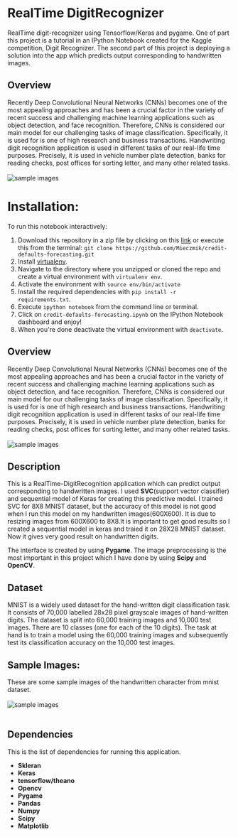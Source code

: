 # RealTime DigitRecognizer
RealTime digit-recognizer using Tensorflow/Keras and pygame. One of part this project is a tutorial in an IPython Notebook created for the Kaggle competition, Digit Recognizer. The second part of this project is deploying a solution into the app which predicts output corresponding to handwritten images.

## Overview
Recently Deep Convolutional Neural Networks (CNNs) becomes one of the most appealing approaches and has been a crucial factor in the variety of recent success and challenging machine learning applications such as object detection, and face recognition. Therefore, CNNs is considered our main model for our challenging tasks of image classification. Specifically, it is used for is one of high research and business transactions. Handwriting digit recognition application is used in different tasks of our real-life time purposes. Precisely, it is used in vehicle number plate detection, banks for reading checks, post offices for sorting letter, and many other related tasks.<br><br>
	![sample images](assets/out.png "applications ")

# Installation:
To run this notebook interactively:

1. Download this repository in a zip file by clicking on this [link](https://github.com/Mieczmik/credit-defaults-forecasting/archive/master.zip) or execute this from the terminal:
`git clone https://github.com/Mieczmik/credit-defaults-forecasting.git`
2. Install [virtualenv](http://virtualenv.readthedocs.org/en/latest/installation.html).
3. Navigate to the directory where you unzipped or cloned the repo and create a virtual environment with `virtualenv env`.
4. Activate the environment with `source env/bin/activate`
5. Install the required dependencies with `pip install -r requirements.txt`.
6. Execute `ipython notebook` from the command line or terminal.
7. Click on `credit-defaults-forecasting.ipynb` on the IPython Notebook dashboard and enjoy!
8. When you're done deactivate the virtual environment with `deactivate`.



## Overview
Recently Deep Convolutional Neural Networks (CNNs) becomes one of the most appealing approaches and has been a crucial factor in the variety of recent success and challenging machine learning applications such as object detection, and face recognition. Therefore, CNNs is considered our main model for our challenging tasks of image classification. Specifically, it is used for is one of high research and business transactions. Handwriting digit recognition application is used in different tasks of our real-life time purposes. Precisely, it is used in vehicle number plate detection, banks for reading checks, post offices for sorting letter, and many other related tasks.<br><br>
	![sample images](assets/out.png "applications ")

## Description
This is a RealTime-DigitRecognition application which can predict output corresponding to handwritten images. I used **SVC**(support vector classifier) and sequential model of Keras for creating this predictive model. I trained SVC for 8X8 MNIST dataset, but the accuracy of this model is not good when I run this model on my handwritten images(600X600). It is due to resizing images from 600X600 to 8X8.It is important to get good results so I created a sequential model in keras and traied it on 28X28 MNIST dataset. Now it gives very good result on handwritten digits. <br>

The interface is created by using **Pygame**. The image preprocessing is the most important in this project which I have done by using **Scipy** and **OpenCV**.

## Dataset
MNIST is a widely used dataset for the hand-written digit classification task. It consists of 70,000 labelled 28x28 pixel grayscale images of hand-written digits. The dataset is split into 60,000 training images and 10,000 test images. There are 10 classes (one for each of the 10 digits). The task at hand is to train a model using the 60,000 training images and subsequently test its classification accuracy on the 10,000 test images.<br>

## Sample Images:
These are some sample images of the handwritten character from mnist dataset. <br><br>
	![sample images](assets/sample_images.png "images in mnist dataset")<br><br>

## Dependencies
This is the list of dependencies for running this application.
 * **Skleran**
 * **Keras**
 * **tensorflow/theano**
 * **Opencv**
 * **Pygame**
 * **Pandas**
 * **Numpy**
 * **Scipy**
 * **Matplotlib**
